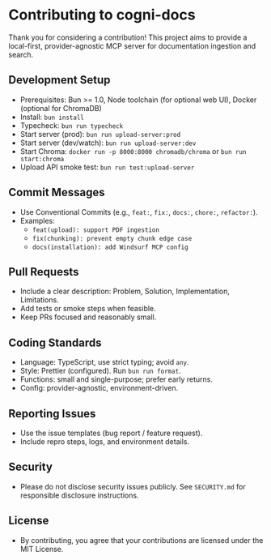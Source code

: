# Contributing to cogni-docs

Thank you for considering a contribution! This project aims to provide a local-first, provider-agnostic MCP server for documentation ingestion and search.

## Development Setup

- Prerequisites: Bun >= 1.0, Node toolchain (for optional web UI), Docker (optional for ChromaDB)
- Install: `bun install`
- Typecheck: `bun run typecheck`
- Start server (prod): `bun run upload-server:prod`
- Start server (dev/watch): `bun run upload-server:dev`
- Start Chroma: `docker run -p 8000:8000 chromadb/chroma` or `bun run start:chroma`
- Upload API smoke test: `bun run test:upload-server`

## Commit Messages

- Use Conventional Commits (e.g., `feat:`, `fix:`, `docs:`, `chore:`, `refactor:`).
- Examples:
  - `feat(upload): support PDF ingestion`
  - `fix(chunking): prevent empty chunk edge case`
  - `docs(installation): add Windsurf MCP config`

## Pull Requests

- Include a clear description: Problem, Solution, Implementation, Limitations.
- Add tests or smoke steps when feasible.
- Keep PRs focused and reasonably small.

## Coding Standards

- Language: TypeScript, use strict typing; avoid `any`.
- Style: Prettier (configured). Run `bun run format`.
- Functions: small and single-purpose; prefer early returns.
- Config: provider-agnostic, environment-driven.

## Reporting Issues

- Use the issue templates (bug report / feature request).
- Include repro steps, logs, and environment details.

## Security

- Please do not disclose security issues publicly. See `SECURITY.md` for responsible disclosure instructions.

## License

- By contributing, you agree that your contributions are licensed under the MIT License.
